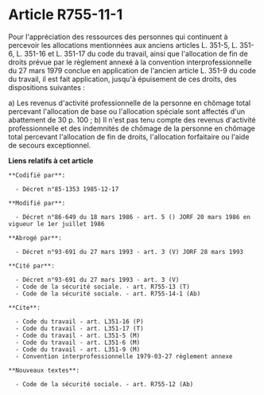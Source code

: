 # Article R755-11-1

Pour l'appréciation des ressources des personnes qui continuent à percevoir les allocations mentionnées aux anciens articles
L. 351-5, L. 351-6, L. 351-16 et L. 351-17 du code du travail, ainsi que l'allocation de fin de droits prévue par le
règlement annexé à la convention interprofessionnelle du 27 mars 1979 conclue en application de l'ancien article L. 351-9 du
code du travail, il est fait application, jusqu'à épuisement de ces droits, des dispositions suivantes      : 

a) Les revenus d'activité professionnelle de la personne en chômage total percevant l'allocation de base ou l'allocation
spéciale sont affectés d'un abattement de 30 p. 100 ; b) Il n'est pas tenu compte des revenus d'activité professionnelle et
des indemnités de chômage de la personne en chômage total percevant l'allocation de fin de droits, l'allocation forfaitaire
ou l'aide de secours exceptionnel.

**Liens relatifs à cet article**

	**Codifié par**:

	  - Décret n°85-1353 1985-12-17

	**Modifié par**:

	  - Décret n°86-649 du 18 mars 1986 - art. 5 () JORF 20 mars 1986 en vigueur le 1er juillet 1986

	**Abrogé par**:

	  - Décret n°93-691 du 27 mars 1993 - art. 3 (V) JORF 28 mars 1993

	**Cité par**:

	  - Décret n°93-691 du 27 mars 1993 - art. 3 (V)
	  - Code de la sécurité sociale. - art. R755-13 (T)
	  - Code de la sécurité sociale. - art. R755-14-1 (Ab)

	**Cite**:

	  - Code du travail - art. L351-16 (P)
	  - Code du travail - art. L351-17 (T)
	  - Code du travail - art. L351-5 (M)
	  - Code du travail - art. L351-6 (M)
	  - Code du travail - art. L351-9 (M)
	  - Convention interprofessionnelle 1979-03-27 règlement annexe

	**Nouveaux textes**:

	  - Code de la sécurité sociale. - art. R755-12 (Ab)
